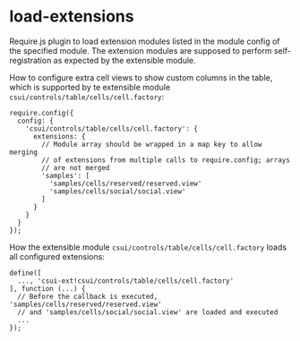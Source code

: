 load-extensions
===============

Require.js plugin to load extension modules listed in the module config
of the specified module.  The extension modules are supposed to perform
self-registration as expected by the extensible module.

How to configure extra cell views to show custom columns in the table, which
is supported by te extensible module `csui/controls/table/cells/cell.factory`:

    require.config({
      config: {
        'csui/controls/table/cells/cell.factory': {
          extensions: {
            // Module array should be wrapped in a map key to allow merging
            // of extensions from multiple calls to require.config; arrays
            // are not merged
            'samples': [
              'samples/cells/reserved/reserved.view'
              'samples/cells/social/social.view'
            ]
          }
        }
      }
    });

How the extensible module `csui/controls/table/cells/cell.factory` loads all
configured extensions:

    define([
      ..., 'csui-ext!csui/controls/table/cells/cell.factory'
    ], function (...) {
      // Before the callback is executed, 'samples/cells/reserved/reserved.view'
      // and 'samples/cells/social/social.view' are loaded and executed
      ...
    });
